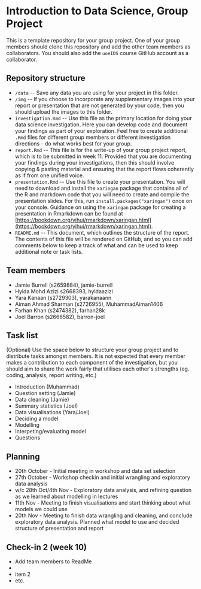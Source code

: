 # Introduction to Data Science, Group Project

This is a template repository for your group project. One of your group members should clone this repository and add the other team members as collaborators. You should also add the `uoeIDS` course GitHub account as a collaborator.

## Repository structure

- `/data` -- Save any data you are using for your project in this folder.
- `/img` -- If you choose to incorporate any supplementary images into your report or presentation that are not generated by your code, then you should upload the images to this folder.
- `investigation.Rmd` -- Use this file as the primary location for doing your data science investigation. Here you can develop code and document your findings as part of your exploration. Feel free to create additional `.Rmd` files for different group members or different investigation directions - do what works best for your group. 
- `report.Rmd` -- This file is for the write-up of your group project report, which is to be submitted in week 11. Provided that you are documenting your findings during your investigations, then this should involve copying & pasting material and ensuring that the report flows coherently as if from one unified voice.
- `presentation.Rmd` -- Use this file to create your presentation. You will need to download and install the `xaringan` package that contains all of the R and markdown code that you will need to create and compile the presentation slides. For this, run `install.packages("xaringan")` once on your console. Guidance on using the `xaringan` package for creating a presentation in Rmarkdown can be found at [https://bookdown.org/yihui/rmarkdown/xaringan.html](https://bookdown.org/yihui/rmarkdown/xaringan.html).
- `README.md` -- This document, which outlines the structure of the report. The contents of this file will be rendered on GitHub, and so you can add comments below to keep a track of what  and can be used to keep additional note or task lists.

## Team members
- Jamie Burrell (s2659884), jamie-burrell
- Hylda Mohd Azizi s2668393, hyldaazizi
- Yara Kanaan (s2729303), yarakanaann
- Aiman Ahmad Sharman (s2726955), MuhammadAiman1406
- Farhan Khan (s2474382), farhan28k
- Joel Barron (s2666582), barron-joel





## Task list

(Optional) Use the space below to structure your group project and to distribute tasks amongst members. It is not expected that every member makes a contribution to each component of the investigation, but you should aim to share the work fairly that utilises each other's strengths (eg. coding, analysis, report writing, etc.)

- Introduction (Muhammad)
- Question setting (Jamie)
- Data cleaning (Jamie)
- Summary statistics (Joel)
- Data visualisations (Yara/Joel)
- Deciding a model
- Modelling
- Interpeting/evaluating model
- Questions

## Planning
- 20th October - Initial meeting in workshop and data set selection
- 27th October - Workshop checkin and initial wrangling and exploratory data analysis
- w/c 28th Oct/4th Nov - Exploratory data analysis, and refining question as we learned about modelling in lectures
- 11th Nov - Meeting to finish visualisations and start thinking about what models we could use
- 20th Nov - Meeting to finish data wrangling and cleaning, and conclude exploratory data analysis. Planned what model to use and decided structure of presentation and report



## Check-in 2 (week 10)

- Add team members to ReadMe
- 
- item 2
- etc.
